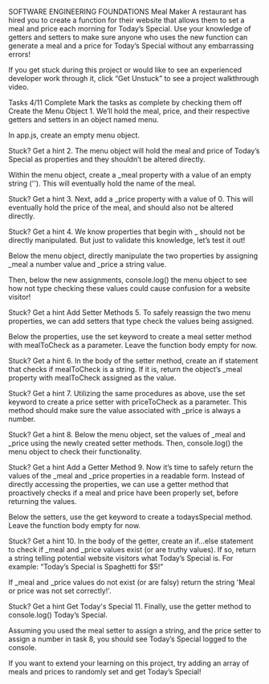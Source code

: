 SOFTWARE ENGINEERING FOUNDATIONS
Meal Maker
A restaurant has hired you to create a function for their website that allows them to set a meal and price each morning for Today’s Special. Use your knowledge of getters and setters to make sure anyone who uses the new function can generate a meal and a price for Today’s Special without any embarrassing errors!

If you get stuck during this project or would like to see an experienced developer work through it, click “Get Unstuck” to see a project walkthrough video.

Tasks
4/11 Complete
Mark the tasks as complete by checking them off
Create the Menu Object
1.
We’ll hold the meal, price, and their respective getters and setters in an object named menu.

In app.js, create an empty menu object.


Stuck? Get a hint
2.
The menu object will hold the meal and price of Today’s Special as properties and they shouldn’t be altered directly.

Within the menu object, create a _meal property with a value of an empty string (''). This will eventually hold the name of the meal.


Stuck? Get a hint
3.
Next, add a _price property with a value of 0. This will eventually hold the price of the meal, and should also not be altered directly.


Stuck? Get a hint
4.
We know properties that begin with _ should not be directly manipulated. But just to validate this knowledge, let’s test it out!

Below the menu object, directly manipulate the two properties by assigning _meal a number value and _price a string value.

Then, below the new assignments, console.log() the menu object to see how not type checking these values could cause confusion for a website visitor!


Stuck? Get a hint
Add Setter Methods
5.
To safely reassign the two menu properties, we can add setters that type check the values being assigned.

Below the properties, use the set keyword to create a meal setter method with mealToCheck as a parameter. Leave the function body empty for now.


Stuck? Get a hint
6.
In the body of the setter method, create an if statement that checks if mealToCheck is a string. If it is, return the object’s _meal property with mealToCheck assigned as the value.


Stuck? Get a hint
7.
Utilizing the same procedures as above, use the set keyword to create a price setter with priceToCheck as a parameter. This method should make sure the value associated with _price is always a number.


Stuck? Get a hint
8.
Below the menu object, set the values of _meal and _price using the newly created setter methods. Then, console.log() the menu object to check their functionality.


Stuck? Get a hint
Add a Getter Method
9.
Now it’s time to safely return the values of the _meal and _price properties in a readable form. Instead of directly accessing the properties, we can use a getter method that proactively checks if a meal and price have been properly set, before returning the values.

Below the setters, use the get keyword to create a todaysSpecial method. Leave the function body empty for now.


Stuck? Get a hint
10.
In the body of the getter, create an if…else statement to check if _meal and _price values exist (or are truthy values). If so, return a string telling potential website visitors what Today’s Special is. For example: “Today’s Special is Spaghetti for $5!”

If _meal and _price values do not exist (or are falsy) return the string 'Meal or price was not set correctly!'.


Stuck? Get a hint
Get Today's Special
11.
Finally, use the getter method to console.log() Today’s Special.

Assuming you used the meal setter to assign a string, and the price setter to assign a number in task 8, you should see Today’s Special logged to the console.

If you want to extend your learning on this project, try adding an array of meals and prices to randomly set and get Today’s Special!